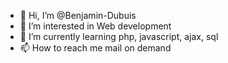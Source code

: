 - 👋 Hi, I’m @Benjamin-Dubuis
- 👀 I’m interested in Web development 
- 🌱 I’m currently learning php, javascript, ajax, sql
- 📫 How to reach me mail on demand

<!---
Benjamin-Dubuis/Benjamin-Dubuis is a ✨ special ✨ repository because its `README.md` (this file) appears on your GitHub profile.
You can click the Preview link to take a look at your changes.
--->
